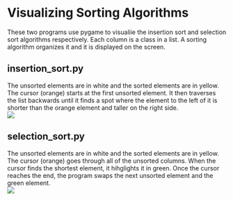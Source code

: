 # Visualizing Sorting Algorithms
These two programs use pygame to visualiie the insertion sort and selection sort algorithms respectively. Each column is a class in a list. A sorting algorithm organizes it and it is displayed on the screen.

## insertion_sort.py
The unsorted elements are in white and the sorted elements are in yellow. The cursor (orange) starts at the first unsorted element. It then traverses the list backwards until it finds a spot where the element to the left of it is shorter than the orange element and taller on the right side.</br>
![](images/insertion_sort.GIF)

## selection_sort.py
The unsorted elements are in white and the sorted elements are in yellow. The cursor (orange) goes through all of the unsorted columns. When the cursor finds the shortest element, it hihglights it in green. Once the cursor reaches the end, the program swaps the next unsorted element and the green element. </br>
![](images/selection_sort.GIF)


